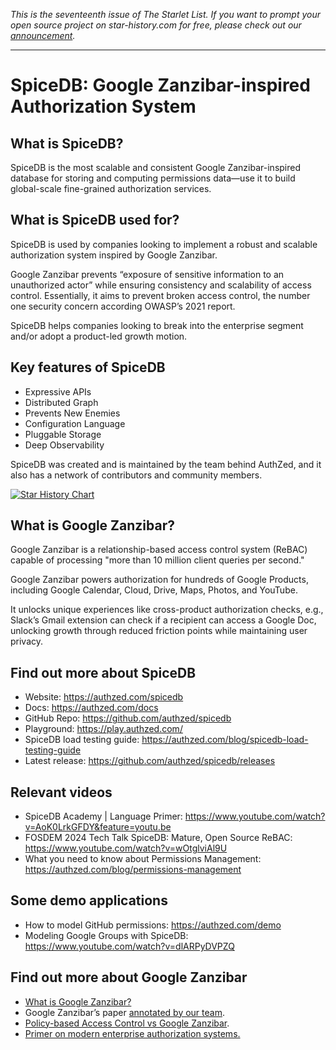 *This is the seventeenth issue of The Starlet List. If you want to prompt your open source project on star-history.com for free, please check out our [announcement](/blog/list-your-open-source-project).*

---

# SpiceDB: Google Zanzibar-inspired Authorization System

## What is SpiceDB?

SpiceDB is the most scalable and consistent Google Zanzibar-inspired database for storing and computing permissions data—use it to build global-scale fine-grained authorization services.

## What is SpiceDB used for?

SpiceDB is used by companies looking to implement a robust and scalable authorization system inspired by Google Zanzibar.

Google Zanzibar prevents “exposure of sensitive information to an unauthorized actor” while ensuring consistency and scalability of access control. Essentially, it aims to prevent broken access control, the number one security concern according OWASP’s 2021 report.

SpiceDB helps companies looking to break into the enterprise segment and/or adopt a product-led growth motion.  

## Key features of SpiceDB

- Expressive APIs
- Distributed Graph
- Prevents New Enemies
- Configuration Language
- Pluggable Storage
- Deep Observability

SpiceDB was created and is maintained by the team behind AuthZed, and it also has a network of contributors and community members.

[![Star History Chart](https://api.star-history.com/svg?repos=authzed/spicedb&type=Date)](https://star-history.com/#authzed/spicedb&Date)

## What is Google Zanzibar?

Google Zanzibar is a relationship-based access control system (ReBAC) capable of processing "more than 10 million client queries per second."

Google Zanzibar powers authorization for hundreds of Google Products, including Google Calendar, Cloud, Drive, Maps, Photos, and YouTube.

It unlocks unique experiences like cross-product authorization checks, e.g., Slack’s Gmail extension can check if a recipient can access a Google Doc, unlocking growth through reduced friction points while maintaining user privacy.

## Find out more about SpiceDB

- Website: https://authzed.com/spicedb
- Docs: https://authzed.com/docs
- GitHub Repo: https://github.com/authzed/spicedb
- Playground: https://play.authzed.com/ 
- SpiceDB load testing guide: https://authzed.com/blog/spicedb-load-testing-guide 
- Latest release: https://github.com/authzed/spicedb/releases 

## Relevant videos

- SpiceDB Academy | Language Primer: https://www.youtube.com/watch?v=AoK0LrkGFDY&feature=youtu.be 
- FOSDEM 2024 Tech Talk SpiceDB: Mature, Open Source ReBAC: https://www.youtube.com/watch?v=wOtglviAl9U 
- What you need to know about Permissions Management: https://authzed.com/blog/permissions-management 

## Some demo applications

- How to model GitHub permissions: https://authzed.com/demo 
- Modeling Google Groups with SpiceDB: https://www.youtube.com/watch?v=dlARPyDVPZQ 

## Find out more about Google Zanzibar

- [What is Google Zanzibar?](https://authzed.com/blog/what-is-google-zanzibar)
- Google Zanzibar’s paper [annotated by our team](https://authzed.com/zanzibar).
- [Policy-based Access Control vs Google Zanzibar](https://authzed.com/blog/policy-based-access-control ). 
- [Primer on modern enterprise authorization systems.](https://authzed.com/blog/authz-primer)